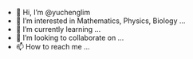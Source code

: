 - 👋 Hi, I’m @yuchenglim
- 👀 I’m interested in Mathematics, Physics, Biology ...
- 🌱 I’m currently learning ...
- 💞️ I’m looking to collaborate on ...
- 📫 How to reach me ...

<!---
yuchenglim/yuchenglim is a ✨ special ✨ repository because its `README.md` (this file) appears on your GitHub profile.
You can click the Preview link to take a look at your changes.
--->
